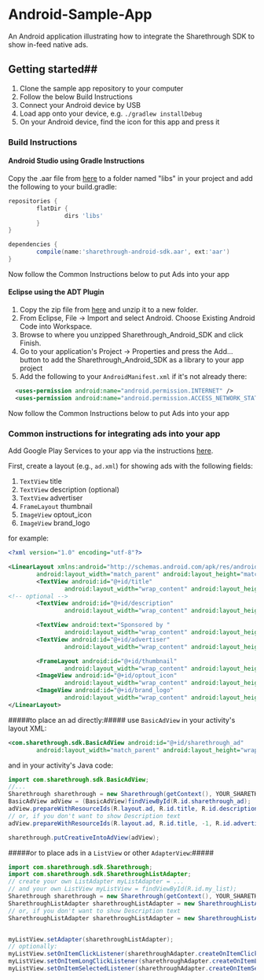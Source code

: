 Android-Sample-App
==================

An Android application illustrating how to integrate the Sharethrough SDK to show in-feed native ads.


## Getting started##

1. Clone the sample app repository to your computer
2. Follow the below Build Instructions
4. Connect your Android device by USB
5. Load app onto your device, e.g. `./gradlew installDebug`
6. On your Android device, find the icon for this app and press it


### Build Instructions
#### Android Studio using Gradle Instructions

Copy the .aar file from [here](https://s3.amazonaws.com/str-android-sdk/sharethrough-android-sdk.aar) to a folder named "libs" in your project
and add the following to your build.gradle:

```Groovy
repositories {
        flatDir {
                dirs 'libs'
        }
}

dependencies {
        compile(name:'sharethrough-android-sdk.aar', ext:'aar')
}
```

Now follow the Common Instructions below to put Ads into your app

#### Eclipse using the ADT Plugin
1. Copy the zip file from [here](https://s3.amazonaws.com/str-android-sdk/sharethrough-android-sdk.zip) and unzip it to a new folder.
2. From Eclipse, File -> Import and select Android. Choose Existing Android Code into Workspace.
3. Browse to where you unzipped Sharethrough_Android_SDK and click Finish.
4. Go to your application's Project -> Properties and press the Add... button to add the Sharethrough_Android_SDK as a library to your app project
5. Add the following to your `AndroidManifest.xml` if it's not already there:
```XML
  <uses-permission android:name="android.permission.INTERNET" />
  <uses-permission android:name="android.permission.ACCESS_NETWORK_STATE" />
```
Now follow the Common Instructions below to put Ads into your app

### Common instructions for integrating ads into your app

Add Google Play Services to your app via the instructions [here](https://developer.android.com/google/play-services/setup.html).

First, create a layout (e.g., `ad.xml`) for showing ads with the following fields:

1. `TextView` title
2. `TextView` description (optional)
3. `TextView` advertiser
4. `FrameLayout` thumbnail
5. `ImageView` optout_icon
6. `ImageView` brand_logo

for example:

```XML
<?xml version="1.0" encoding="utf-8"?>

<LinearLayout xmlns:android="http://schemas.android.com/apk/res/android"
        android:layout_width="match_parent" android:layout_height="match_parent">
        <TextView android:id="@+id/title"
                android:layout_width="wrap_content" android:layout_height="wrap_content"/>
<!-- optional -->
        <TextView android:id="@+id/description"
                android:layout_width="wrap_content" android:layout_height="wrap_content"/>

        <TextView android:text="Sponsored by "
                android:layout_width="wrap_content" android:layout_height="wrap_content"/>
        <TextView android:id="@+id/advertiser"
                android:layout_width="wrap_content" android:layout_height="wrap_content"/>

        <FrameLayout android:id="@+id/thumbnail"
                android:layout_width="wrap_content" android:layout_height="wrap_content"/>
        <ImageView android:id="@+id/optout_icon"
                android:layout_width="wrap_content" android:layout_height="wrap_content"/>
        <ImageView android:id="@+id/brand_logo"
                android:layout_width="wrap_content" android:layout_height="wrap_content"/>
</LinearLayout>
```

#####to place an ad directly:#####
use `BasicAdView` in your activity's layout XML:
```XML
<com.sharethrough.sdk.BasicAdView android:id="@+id/sharethrough_ad"
        android:layout_width="match_parent" android:layout_height="wrap_content"/>
```

and in your activity's Java code:
```Java
import com.sharethrough.sdk.BasicAdView;
//...
Sharethrough sharethrough = new Sharethrough(getContext(), YOUR_SHARETHROUGH_PLACEMENT_KEY);
BasicAdView adView = (BasicAdView)findViewById(R.id.sharethrough_ad);
adView.prepareWithResourceIds(R.layout.ad, R.id.title, R.id.description, R.id.advertiser, R.id.thumbnail, R.id.optout_icon, R.id.brand_logo);
// or, if you don't want to show Description text
adView.prepareWithResourceIds(R.layout.ad, R.id.title, -1, R.id.advertiser, R.id.thumbnail, R.id.optout_icon, R.id.brand_logo);

sharethrough.putCreativeIntoAdView(adView);
```

#####or to place ads in a `ListView` or other `AdapterView`:#####
```Java
import com.sharethrough.sdk.Sharethrough;
import com.sharethrough.sdk.SharethroughListAdapter;
// create your own ListAdapter myListAdapter = ...
// and your own ListView myListView = findViewById(R.id.my_list);
Sharethrough sharethrough = new Sharethrough(getContext(), YOUR_SHARETHROUGH_PLACEMENT_KEY);
SharethroughListAdapter sharethroughListAdapter = new SharethroughListAdapter(getContext(), myListAdapter, sharethough, R.layout.ad, R.id.title, R.id.description, R.id.advertiser, R.id.thumbnail, R.id.optout_icon, R.id.brand_logo);
// or, if you don't want to show Description text
SharethroughListAdapter sharethroughListAdapter = new SharethroughListAdapter(getContext(), myListAdapter, R.layout.ad, R.id.title, -1, R.id.advertiser, R.id.thumbnail, R.id.optout_icon, R.id.brand_logo);


myListView.setAdapter(sharethroughListAdapter);
// optionally:
myListView.setOnItemClickListener(sharethroughAdapter.createOnItemClickListener(myItemClickListener));
myListView.setOnItemLongClickListener(sharethroughAdapter.createOnItemLongClickListener(myItemLongClickListener));
myListView.setOnItemSelectedListener(sharethroughAdapter.createOnItemSelectListener(myItemSelectedListener));
```
